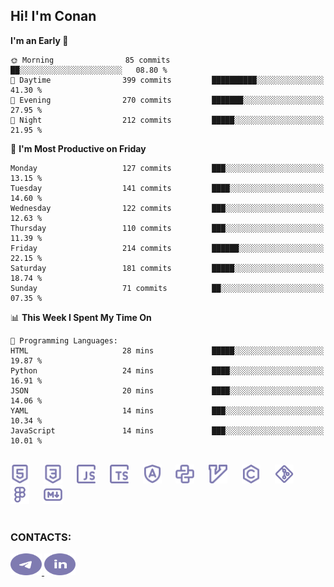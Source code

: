 ## Hi! I'm Conan

<!--START_SECTION:waka-->
**I'm an Early 🐤** 

```text
🌞 Morning                85 commits          ██░░░░░░░░░░░░░░░░░░░░░░░   08.80 % 
🌆 Daytime                399 commits         ██████████░░░░░░░░░░░░░░░   41.30 % 
🌃 Evening                270 commits         ███████░░░░░░░░░░░░░░░░░░   27.95 % 
🌙 Night                  212 commits         █████░░░░░░░░░░░░░░░░░░░░   21.95 % 
```
📅 **I'm Most Productive on Friday** 

```text
Monday                   127 commits         ███░░░░░░░░░░░░░░░░░░░░░░   13.15 % 
Tuesday                  141 commits         ████░░░░░░░░░░░░░░░░░░░░░   14.60 % 
Wednesday                122 commits         ███░░░░░░░░░░░░░░░░░░░░░░   12.63 % 
Thursday                 110 commits         ███░░░░░░░░░░░░░░░░░░░░░░   11.39 % 
Friday                   214 commits         ██████░░░░░░░░░░░░░░░░░░░   22.15 % 
Saturday                 181 commits         █████░░░░░░░░░░░░░░░░░░░░   18.74 % 
Sunday                   71 commits          ██░░░░░░░░░░░░░░░░░░░░░░░   07.35 % 
```


📊 **This Week I Spent My Time On** 

```text
💬 Programming Languages: 
HTML                     28 mins             █████░░░░░░░░░░░░░░░░░░░░   19.87 % 
Python                   24 mins             ████░░░░░░░░░░░░░░░░░░░░░   16.91 % 
JSON                     20 mins             ████░░░░░░░░░░░░░░░░░░░░░   14.06 % 
YAML                     14 mins             ███░░░░░░░░░░░░░░░░░░░░░░   10.34 % 
JavaScript               14 mins             ███░░░░░░░░░░░░░░░░░░░░░░   10.01 % 
```


<!--END_SECTION:waka-->


<br>

<div align="left">
  <img src="icons/skills/html.svg" height="30" alt="html5"/>
  <img width="15"/>
  <img src="icons/skills/css.svg" height="30" alt="css"/>
    <img width="15"/>
  <img src="icons/skills/javascript.svg" height="30" alt="javascript"/>
  <img width="15"/>
  <img src="icons/skills/typescript.svg" height="30" alt="typescript"/>
  <img width="15"/>
  <img src="icons/skills/angular.svg" height="30" alt="angular"/>
  <img width="15"/>
  <img src="icons/skills/python.svg" height="30" alt="python"/>
  <img width="15"/>
  <img src="icons/skills/vim.svg" height="30" alt="vim"  />
  <img width="15"/>
  <img src="icons/skills/c.svg" height="30" alt="c"/>
  <img width="15"/>
  <img src="icons/skills/git.svg" height="30" alt="git"/>
  <img width="15"/>
  <img src="icons/skills/figma.svg" height="30" alt="figma"/>
  <img width="15"/>
  <img src="icons/skills/markdown.svg" height="30" alt="markdown"/>
</div>

<br>


### CONTACTS:

<div align="left">
  <a href="https://t.me/gkkconan">
    <img src="icons/contacts/telegram.svg" width="50" height="35" alt="telegram"/>
  </a>
  <a href="https://www.linkedin.com/in/gkkconan">
    <img src="icons/contacts/linkedin.svg" width="50" height="35" alt="linkedin"/>
  </a>
</div>
